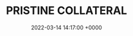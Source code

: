 ---
layout: post
date: 2022-03-14 14:17:00 +0000
title: PRISTINE COLLATERAL
local_file: /assets/images/225.jpg
source_url: https://twitter.com/nothanging/status/1540643023553544193
tags: bitcoin pristine collateral exit liquidity
---